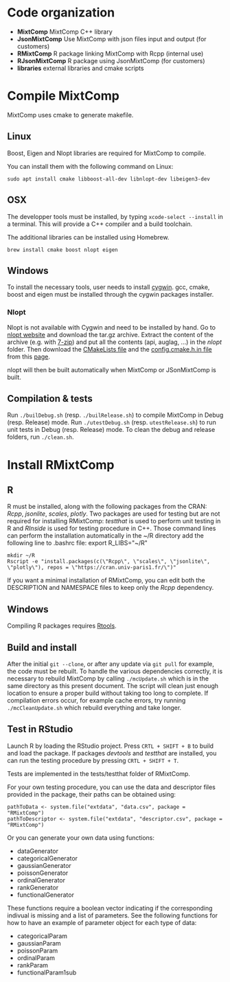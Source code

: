 # Code organization

* **MixtComp** MixtComp C++ library
* **JsonMixtComp** Use MixtComp with json files input and output (for customers)
* **RMixtComp** R package linking MixtComp with Rcpp (internal use)
* **RJsonMixtComp** R package using JsonMixtComp (for customers)
* **libraries** external libraries and cmake scripts

# Compile MixtComp

MixtComp uses cmake to generate makefile.

## Linux

Boost, Eigen and Nlopt libraries are required for MixtComp to compile.

You can install them with the following command on Linux:
```
sudo apt install cmake libboost-all-dev libnlopt-dev libeigen3-dev
```

## OSX

The developper tools must be installed, by typing `xcode-select --install` in a terminal. This will provide a C++ compiler and a build toolchain.

The additional libraries can be installed using Homebrew.
```
brew install cmake boost nlopt eigen
```

## Windows
To install the necessary tools, user needs to install [cygwin](https://www.cygwin.com/).
gcc, cmake, boost and eigen must be installed through the cygwin packages installer.

### Nlopt

Nlopt is not available with Cygwin and need to be installed by hand. Go to [nlopt website](https://nlopt.readthedocs.io/en/latest/#download-and-installation) and download the tar.gz archive.
Extract the content of the archive (e.g. with [7-zip](https://www.7-zip.org/)) and put all the contents (api, auglag, ...) in the *nlopt* folder.
Then download the [CMakeLists file](http://ab-initio.mit.edu/nlopt/CMakeLists.txt) and the [config.cmake.h.in file](http://ab-initio.mit.edu/nlopt/config.cmake.h.in) from this [page](https://nlopt.readthedocs.io/en/latest/NLopt_on_Windows/).

nlopt will then be built automatically when MixtComp or JSonMixtComp is built.

## Compilation & tests

Run `./builDebug.sh` (resp. `./builRelease.sh`) to compile MixtComp in Debug (resp. Release) mode.
Run `./utestDebug.sh` (resp. `utestRelease.sh`) to run unit tests in Debug (resp. Release) mode.
To clean the debug and release folders, run `./clean.sh`.


# Install RMixtComp

## R

R must be installed, along with the following packages from the CRAN: *Rcpp*, *jsonlite*, *scales*, *plotly*. Two packages are used for testing but are not required for installing RMixtComp: *testthat* is used to perform unit testing in R and *RInside* is used for testing procedure in C++.
Those command lines can perform the installation automatically in the ~/R directory
add the following line to .bashrc file: export R_LIBS="~/R"
```
mkdir ~/R
Rscript -e "install.packages(c(\"Rcpp\", \"scales\", \"jsonlite\", \"plotly\"), repos = \"https://cran.univ-paris1.fr/\")"
```
If you want a minimal installation of RMixtComp, you can edit both the DESCRIPTION and NAMESPACE files to keep only the *Rcpp* dependency.

## Windows

Compiling R packages requires [Rtools](https://cran.r-project.org/bin/windows/Rtools/).

## Build and install

After the initial `git --clone`, or after any update via `git pull` for example, the code must be rebuilt. To handle the various dependencies correctly, it is necessary to rebuild MixtComp by calling `./mcUpdate.sh` which is in the same directory as this present document. The script will clean just enough location to ensure a proper build without taking too long to complete. If compilation errors occur, for example cache errors, try running `./mcCleanUpdate.sh` which rebuild everything and take longer.

## Test in RStudio

Launch R by loading the RStudio project. Press `CRTL + SHIFT + B` to build and load the package.
If packages *devtools* and *testthat* are installed, you can run the testing procedure by pressing  `CRTL + SHIFT + T`.

Tests are implemented in the tests/testthat folder of RMixtComp.

For your own testing procedure, you can use the data and descriptor files provided in the package, their paths can be obtained using:
```
pathToData <- system.file("extdata", "data.csv", package = "RMixtComp")
pathToDescriptor <- system.file("extdata", "descriptor.csv", package = "RMixtComp")
```

Or you can generate your own data using functions:

- dataGenerator
- categoricalGenerator
- gaussianGenerator
- poissonGenerator
- ordinalGenerator
- rankGenerator
- functionalGenerator

These functions require a boolean vector indicating if the corresponding indivual is missing and a list of parameters. See the following functions for how to have an example of parameter object for each type of data:

- categoricalParam
- gaussianParam
- poissonParam
- ordinalParam
- rankParam
- functionalParam1sub
